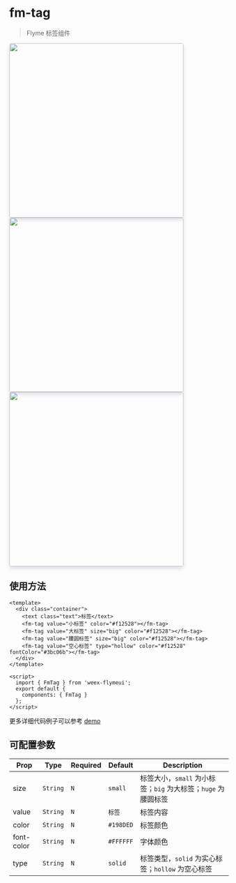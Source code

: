 # fm-tag

> Flyme 标签组件

<img src="http://image.res.meizu.com/image/flyme-icon/3c0b992065fe4e0685b9dc333fde23baz" width=400 style="box-shadow: 0 5px 10px 0 #d9dce3;    border-radius: 4px;" />
<img src="http://image.res.meizu.com/image/flyme-icon/7561f20591d64effb3aa3d22f9b4e4e9z" width=400 style="box-shadow: 0 5px 10px 0 #d9dce3;    border-radius: 4px;" />
<img src="http://image.res.meizu.com/image/flyme-icon/b102f6ce3cd84cf8abf06835329a2eabz" width=400 style="box-shadow: 0 5px 10px 0 #d9dce3;    border-radius: 4px;" />

## 使用方法
```vue
<template>
  <div class="container">
    <text class="text">标签</text>
    <fm-tag value="小标签" color="#f12528"></fm-tag>
    <fm-tag value="大标签" size="big" color="#f12528"></fm-tag>
    <fm-tag value="腰圆标签" size="big" color="#f12528"></fm-tag>
    <fm-tag value="空心标签" type="hollow" color="#f12528" fontColor="#3bc06b"></fm-tag>
  </div>
</template>

<script>
  import { FmTag } from 'weex-flymeui';
  export default {
    components: { FmTag }
  };
</script>
```

更多详细代码例子可以参考 [demo](https://github.com/FlymeApps/weex-flymeui/blob/master/example/component/tag/index.vue)

## 可配置参数
| Prop | Type | Required | Default | Description |
|-------------|------------|--------|-----|-----|
| size | `String` |`N`| `small` | 标签大小，`small` 为小标签；`big` 为大标签；`huge` 为腰圆标签 |
| value | `String` |`N`| `标签` | 标签内容 |
| color | `String` |`N`| `#198DED` | 标签颜色 |
| font-color | `String` |`N`| `#FFFFFF` | 字体颜色 |
| type | `String` |`N`| `solid` | 标签类型，`solid` 为实心标签；`hollow` 为空心标签 |
